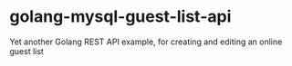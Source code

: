 # golang-mysql-guest-list-api
Yet another Golang REST API example, for creating and editing an online guest list

